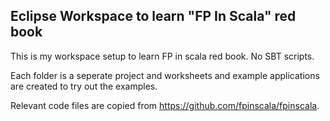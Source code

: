 ## Eclipse Workspace to learn "FP In Scala" red book

This is my workspace setup to learn FP in scala red book.
No SBT scripts.

Each folder is a seperate project and worksheets and example applications
are created to try out the examples.

Relevant code files are copied from https://github.com/fpinscala/fpinscala.


